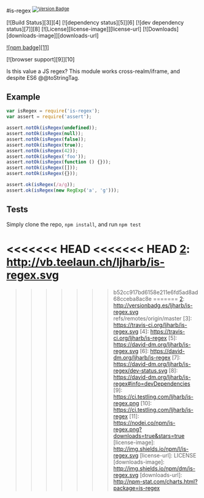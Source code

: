 #is-regex <sup>[![Version Badge][2]][1]</sup>

[![Build Status][3]][4]
[![dependency status][5]][6]
[![dev dependency status][7]][8]
[![License][license-image]][license-url]
[![Downloads][downloads-image]][downloads-url]

[![npm badge][11]][1]

[![browser support][9]][10]

Is this value a JS regex?
This module works cross-realm/iframe, and despite ES6 @@toStringTag.

## Example

```js
var isRegex = require('is-regex');
var assert = require('assert');

assert.notOk(isRegex(undefined));
assert.notOk(isRegex(null));
assert.notOk(isRegex(false));
assert.notOk(isRegex(true));
assert.notOk(isRegex(42));
assert.notOk(isRegex('foo'));
assert.notOk(isRegex(function () {}));
assert.notOk(isRegex([]));
assert.notOk(isRegex({}));

assert.ok(isRegex(/a/g));
assert.ok(isRegex(new RegExp('a', 'g')));
```

## Tests
Simply clone the repo, `npm install`, and run `npm test`

[1]: https://npmjs.org/package/is-regex
<<<<<<< HEAD
<<<<<<< HEAD
[2]: http://vb.teelaun.ch/ljharb/is-regex.svg
=======
[2]: http://versionbadg.es/ljharb/is-regex.svg
>>>>>>> b52cc917bd6158e211e6fd5ad8ad68cceba8ac8e
=======
[2]: http://versionbadg.es/ljharb/is-regex.svg
>>>>>>> refs/remotes/origin/master
[3]: https://travis-ci.org/ljharb/is-regex.svg
[4]: https://travis-ci.org/ljharb/is-regex
[5]: https://david-dm.org/ljharb/is-regex.svg
[6]: https://david-dm.org/ljharb/is-regex
[7]: https://david-dm.org/ljharb/is-regex/dev-status.svg
[8]: https://david-dm.org/ljharb/is-regex#info=devDependencies
[9]: https://ci.testling.com/ljharb/is-regex.png
[10]: https://ci.testling.com/ljharb/is-regex
[11]: https://nodei.co/npm/is-regex.png?downloads=true&stars=true
[license-image]: http://img.shields.io/npm/l/is-regex.svg
[license-url]: LICENSE
[downloads-image]: http://img.shields.io/npm/dm/is-regex.svg
[downloads-url]: http://npm-stat.com/charts.html?package=is-regex

